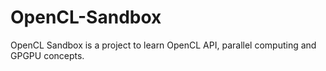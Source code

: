 # OpenCL-Sandbox
OpenCL Sandbox is a project to learn OpenCL API, parallel computing and GPGPU concepts.
